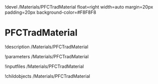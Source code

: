<!-- MOOSE Object Documentation Stub: Remove this when content is added. -->!devel /Materials/PFCTradMaterial float=right width=auto margin=20px padding=20px background-color=#F8F8F8


# PFCTradMaterial
!description /Materials/PFCTradMaterial

!parameters /Materials/PFCTradMaterial

!inputfiles /Materials/PFCTradMaterial

!childobjects /Materials/PFCTradMaterial
